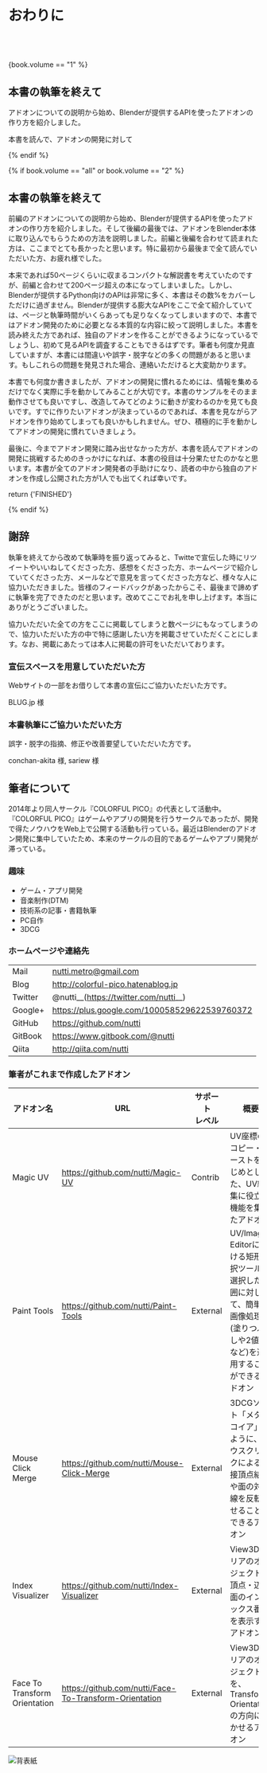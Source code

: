 <div id="sect_title_img_0_0"></div>

<div id="sect_title_text"></div>

# おわりに

<div id="preface"></div>

###### 　

{book.volume == "1" %}

## 本書の執筆を終えて

アドオンについての説明から始め、Blenderが提供するAPIを使ったアドオンの作り方を紹介しました。

本書を読んで、アドオンの開発に対して

{% endif %}

{% if book.volume == "all" or book.volume == "2" %}

## 本書の執筆を終えて

前編のアドオンについての説明から始め、Blenderが提供するAPIを使ったアドオンの作り方を紹介しました。そして後編の最後では、アドオンをBlender本体に取り込んでもらうための方法を説明しました。前編と後編を合わせて読まれた方は、ここまでとても長かったと思います。特に最初から最後まで全て読んでいただいた方、お疲れ様でした。

本来であれば50ページくらいに収まるコンパクトな解説書を考えていたのですが、前編と合わせて200ページ超えの本になってしまいました。しかし、Blenderが提供するPython向けのAPIは非常に多く、本書はその数%をカバーしただけに過ぎません。Blenderが提供する膨大なAPIをここで全て紹介していては、ページと執筆時間がいくらあっても足りなくなってしまいますので、本書ではアドオン開発のために必要となる本質的な内容に絞って説明しました。本書を読み終えた方であれば、独自のアドオンを作ることができるようになっているでしょうし、初めて見るAPIを調査することもできるはずです。筆者も何度か見直していますが、本書には間違いや誤字・脱字などの多くの問題があると思います。もしこれらの問題を発見された場合、連絡いただけると大変助かります。

本書でも何度か書きましたが、アドオンの開発に慣れるためには、情報を集めるだけでなく実際に手を動かしてみることが大切です。本書のサンプルをそのまま動作させても良いですし、改造してみてどのように動きが変わるのかを見ても良いです。すでに作りたいアドオンが決まっているのであれば、本書を見ながらアドオンを作り始めてしまっても良いかもしれません。ぜひ、積極的に手を動かしてアドオンの開発に慣れていきましょう。

最後に、今までアドオン開発に踏み出せなかった方が、本書を読んでアドオンの開発に挑戦するためのきっかけになれば、本書の役目は十分果たせたのかなと思います。本書が全てのアドオン開発者の手助けになり、読者の中から独自のアドオンを作成し公開された方が1人でも出てくれば幸いです。

return {'FINISHED'}

{% endif %}

## 謝辞

執筆を終えてから改めて執筆時を振り返ってみると、Twitteで宣伝した時にリツイートやいいねしてくださった方、感想をくださった方、ホームページで紹介していてくださった方、メールなどで意見を言ってくださった方など、様々な人に協力いただきました。皆様のフィードバックがあったからこそ、最後まで諦めずに執筆を完了できたのだと思います。改めてここでお礼を申し上げます。本当にありがとうございました。

協力いただいた全ての方をここに掲載してしまうと数ページにもなってしまうので、協力いただいた方の中で特に感謝したい方を掲載させていただくことにします。なお、掲載にあたっては本人に掲載の許可をいただいております。

### 宣伝スペースを用意していただいた方

Webサイトの一部をお借りして本書の宣伝にご協力いただいた方です。

BLUG.jp 様

### 本書執筆にご協力いただいた方

誤字・脱字の指摘、修正や改善要望していただいた方です。

conchan-akita 様, sariew 様

## 筆者について

2014年より同人サークル『COLORFUL PICO』の代表として活動中。『COLORFUL PICO』はゲームやアプリの開発を行うサークルであったが、開発で得たノウハウをWeb上で公開する活動も行っている。最近はBlenderのアドオン開発に集中していたため、本来のサークルの目的であるゲームやアプリ開発が滞っている。

### 趣味

* ゲーム・アプリ開発
* 音楽制作(DTM)
* 技術系の記事・書籍執筆
* PC自作
* 3DCG

### ホームページや連絡先

|||
|---|---|
|Mail|nutti.metro@gmail.com |
|Blog|http://colorful-pico.hatenablog.jp |
|Twitter|@nutti__(https://twitter.com/nutti__) |
|Google+|https://plus.google.com/100058529622539760372 |
|GitHub|https://github.com/nutti |
|GitBook|https://www.gitbook.com/@nutti |
|Qiita|http://qiita.com/nutti |

### 筆者がこれまで作成したアドオン

|アドオン名|URL|サポート<br>レベル|概要|
|---|---|---|---|
|Magic UV|https://github.com/nutti/Magic-UV |Contrib|UV座標のコピー・ペーストをはじめとした、UV編集に役立つ機能を集めたアドオン|
|Paint Tools|https://github.com/nutti/Paint-Tools |External|UV/Image Editorにおける矩形選択ツール。選択した範囲に対して、簡単な画像処理(塗りつぶしや2値化など)を適用することができるアドオン|
|Mouse Click Merge|https://github.com/nutti/Mouse-Click-Merge |External|3DCGソフト「メタセコイア」のように、マウスクリックによる隣接頂点結合や面の対角線を反転させることができるアドオン|
|Index Visualizer|https://github.com/nutti/Index-Visualizer |External|View3Dエリアのオブジェクトの頂点・辺・面のインデックス番号を表示するアドオン|
|Face To Transform Orientation|https://github.com/nutti/Face-To-Transform-Orientation |External|View3Dエリアのオブジェクトを、Transform Orientationの方向に向かせるアドオン|


![背表紙](https://dl.dropboxusercontent.com/s/v6zq4lyp06wo6v7/back_cover.png)
